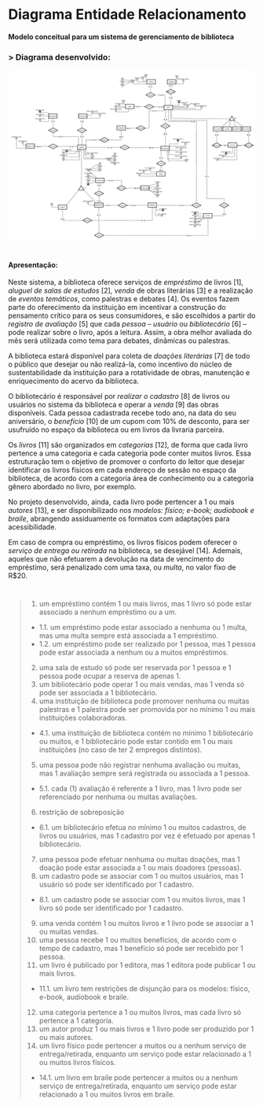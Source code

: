 # **Diagrama Entidade Relacionamento**

#### Modelo conceitual para um sistema de gerenciamento de biblioteca

### > Diagrama desenvolvido:

<img src="diagrama-biblioteca.png"/>

#
#### Apresentação:
Neste sistema, a biblioteca oferece serviços de *empréstimo* de livros [1],  *aluguel de salas de estudos* [2], *venda* de obras literárias [3] e a realização de *eventos temáticos*, como palestras e debates [4]. Os eventos fazem parte do oferecimento da instituição em incentivar a construção do pensamento crítico para os seus consumidores, e são escolhidos a partir do *registro de avaliação* [5] que cada *pessoa* – *usuário* ou *bibliotecário* [6] – pode realizar sobre o livro, após a leitura. Assim, a obra melhor avaliada do mês será utilizada como tema para debates, dinâmicas ou palestras. 

A biblioteca estará disponível para coleta de *doações literárias* [7] de todo o público que desejar ou não realizá-la, como incentivo do núcleo de sustentabilidade da instituição para a rotatividade de obras, manutenção e enriquecimento do acervo da biblioteca.

O bibliotecário é responsável por *realizar o cadastro* [8] de livros ou usuários no sistema da biblioteca e operar a *venda* [9] das obras disponíveis. Cada pessoa cadastrada recebe todo ano, na data do seu aniversário, o *benefício* [10] de um cupom com 10% de desconto, para ser usufruído no espaço da biblioteca ou em livros da livraria parceira.

Os *livros* [11] são organizados em *categorias* [12], de forma que cada livro pertence a uma categoria e cada categoria pode conter muitos livros. Essa estruturação tem o objetivo de promover o conforto do leitor que desejar identificar os livros físicos em cada endereço de sessão no espaço da biblioteca, de acordo com a categoria área de conhecimento ou a categoria gênero abordado no livro, por exemplo. 

No projeto desenvolvido, ainda, cada livro pode pertencer a 1 ou mais *autores* [13], e ser disponibilizado nos *modelos: físico; e-book; audiobook e braile*, abrangendo assiduamente os formatos com adaptações para acessibilidade. 

Em caso de compra ou empréstimo, os livros físicos podem oferecer o *serviço de entrega ou retirada* na biblioteca, se desejável [14]. Ademais, aqueles que não efetuarem a devolução na data de vencimento do empréstimo, será penalizado com uma taxa, ou *multa*, no valor fixo de R$20. 
#

> 1. um empréstimo contém 1 ou mais livros, mas 1 livro só pode estar associado a nenhum empréstimo ou a um.
  > * 1.1. um empréstimo pode estar associado a nenhuma ou 1 multa, mas uma multa sempre está associada a 1 empréstimo.
  > * 1.2. um empréstimo pode ser realizado por 1 pessoa, mas 1 pessoa pode estar associada a nenhum ou a muitos empréstimos.
> 2. uma sala de estudo só pode ser reservada por 1 pessoa e 1 pessoa pode ocupar a reserva de apenas 1.
> 3. um bibliotecário pode operar 1 ou mais vendas, mas 1 venda só pode ser associada a 1 bibliotecário.
> 4. uma instituição de biblioteca pode promover nenhuma ou muitas palestras e 1 palestra pode ser promovida por no mínimo 1 ou mais instituições colaboradoras.
  >  * 4.1. uma instituição de biblioteca contém no mínimo 1 bibliotecário ou muitos, e 1 bibliotecário pode estar contido em 1 ou mais instituições (no caso de ter 2 empregos distintos).
> 5. uma pessoa pode não registrar nenhuma avaliação ou muitas, mas 1 avaliação sempre será registrada ou associada a 1 pessoa.
  >  * 5.1. cada (1) avaliação é referente a 1 livro, mas 1 livro pode ser referenciado por nenhuma ou muitas avaliações.
> 6. restrição de sobreposição
  >  * 6.1. um bibliotecário efetua no mínimo 1 ou muitos cadastros, de livros ou usuários, mas 1 cadastro por vez é efetuado por apenas 1 bibliotecário.
> 7. uma pessoa pode efetuar nenhuma ou muitas doações, mas 1 doação pode estar associada a 1 ou mais doadores (pessoas).
> 8. um cadastro pode se associar com 1 ou muitos usuários, mas 1 usuário só pode ser identificado por 1 cadastro.
  > * 8.1. um cadastro pode se associar com 1 ou muitos livros, mas 1 livro só pode ser identificado por 1 cadastro.
> 9. uma venda contém 1 ou muitos livros e 1 livro pode se associar a 1 ou muitas vendas.
> 10. uma pessoa recebe 1 ou muitos benefícios, de acordo com o tempo de cadastro, mas 1 benefício só pode ser recebido por 1 pessoa.
> 11. um livro é publicado por 1 editora, mas 1 editora pode publicar 1 ou mais livros.
  > * 11.1. um livro tem restrições de disjunção para os modelos: físico, e-book, audiobook e braile.
> 12. uma categoria pertence a 1 ou muitos livros, mas cada livro só pertence a 1 categoria.
> 13. um autor produz 1 ou mais livros e 1 livro pode ser produzido por 1 ou mais autores.
> 14. um livro físico pode pertencer a muitos ou a nenhum serviço de entrega/retirada, enquanto um serviço pode estar relacionado a 1 ou muitos livros físicos.
  > * 14.1. um livro em braile pode pertencer a muitos ou a nenhum serviço de entrega/retirada, enquanto um serviço pode estar relacionado a 1 ou muitos livros em braile.
